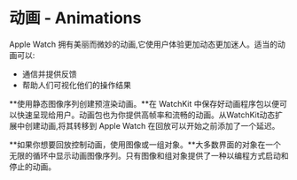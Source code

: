 # 动画 - Animations 
Apple Watch 拥有美丽而微妙的动画,它使用户体验更加动态更加迷人。适当的动画可以:
* 通信并提供反馈
* 帮助人们可视化他们的操作结果

**使用静态图像序列创建预渲染动画。**在 WatchKit 中保存好动画程序包以便可以快速呈现给用户。动画包也为你提供高帧率和流畅的动画。从WatchKit动态扩展中创建动画,将其转移到 Apple Watch 在回放可以开始之前添加了一个延迟。

**如果你想要回放控制动画，使用图像或一组对象。**大多数界面的对象在一个无限的循环中显示动画图像序列。只有图像和组对象提供了一种以编程方式启动和停止的动画。
